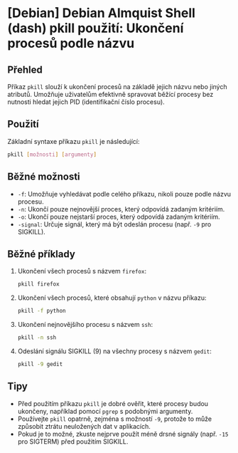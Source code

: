 # [Debian] Debian Almquist Shell (dash) pkill použití: Ukončení procesů podle názvu

## Přehled
Příkaz `pkill` slouží k ukončení procesů na základě jejich názvu nebo jiných atributů. Umožňuje uživatelům efektivně spravovat běžící procesy bez nutnosti hledat jejich PID (identifikační číslo procesu).

## Použití
Základní syntaxe příkazu `pkill` je následující:

```bash
pkill [možnosti] [argumenty]
```

## Běžné možnosti
- `-f`: Umožňuje vyhledávat podle celého příkazu, nikoli pouze podle názvu procesu.
- `-n`: Ukončí pouze nejnovější proces, který odpovídá zadaným kritériím.
- `-o`: Ukončí pouze nejstarší proces, který odpovídá zadaným kritériím.
- `-signal`: Určuje signál, který má být odeslán procesu (např. `-9` pro SIGKILL).

## Běžné příklady
1. Ukončení všech procesů s názvem `firefox`:
   ```bash
   pkill firefox
   ```

2. Ukončení všech procesů, které obsahují `python` v názvu příkazu:
   ```bash
   pkill -f python
   ```

3. Ukončení nejnovějšího procesu s názvem `ssh`:
   ```bash
   pkill -n ssh
   ```

4. Odeslání signálu SIGKILL (9) na všechny procesy s názvem `gedit`:
   ```bash
   pkill -9 gedit
   ```

## Tipy
- Před použitím příkazu `pkill` je dobré ověřit, které procesy budou ukončeny, například pomocí `pgrep` s podobnými argumenty.
- Používejte `pkill` opatrně, zejména s možností `-9`, protože to může způsobit ztrátu neuložených dat v aplikacích.
- Pokud je to možné, zkuste nejprve použít méně drsné signály (např. `-15` pro SIGTERM) před použitím SIGKILL.